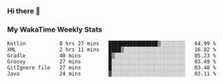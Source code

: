 ### Hi there 👋

<!--
**royschrauwen/royschrauwen** is a ✨ _special_ ✨ repository because its `README.md` (this file) appears on your GitHub profile.

Here are some ideas to get you started:

- 🔭 I’m currently working on ...
- 🌱 I’m currently learning ...
- 👯 I’m looking to collaborate on ...
- 🤔 I’m looking for help with ...
- 💬 Ask me about ...
- 📫 How to reach me: ...
- 😄 Pronouns: ...
- ⚡ Fun fact: ...
-->


### My WakaTime Weekly Stats
<!--START_SECTION:waka-->

```text
Kotlin           8 hrs 27 mins   ████████████████▒░░░░░░░░   64.99 %
XML              2 hrs 11 mins   ████▒░░░░░░░░░░░░░░░░░░░░   16.82 %
Gradle           40 mins         █▒░░░░░░░░░░░░░░░░░░░░░░░   05.23 %
Groovy           27 mins         █░░░░░░░░░░░░░░░░░░░░░░░░   03.49 %
GitIgnore file   27 mins         █░░░░░░░░░░░░░░░░░░░░░░░░   03.48 %
Java             24 mins         ▓░░░░░░░░░░░░░░░░░░░░░░░░   03.11 %
```

<!--END_SECTION:waka-->
